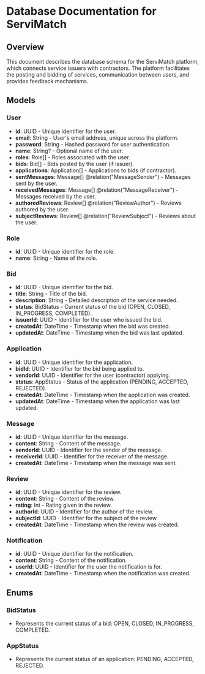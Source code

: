 # Database Documentation for ServiMatch

## Overview

This document describes the database schema for the ServiMatch platform, which connects service issuers with contractors. The platform facilitates the posting and bidding of services, communication between users, and provides feedback mechanisms.

## Models

### User

-   **id**: UUID - Unique identifier for the user.
-   **email**: String - User's email address, unique across the platform.
-   **password**: String - Hashed password for user authentication.
-   **name**: String? - Optional name of the user.
-   **roles**: Role[] - Roles associated with the user.
-   **bids**: Bid[] - Bids posted by the user (if issuer).
-   **applications**: Application[] - Applications to bids (if contractor).
-   **sentMessages**: Message[] @relation("MessageSender") - Messages sent by the user.
-   **receivedMessages**: Message[] @relation("MessageReceiver") - Messages received by the user.
-   **authoredReviews**: Review[] @relation("ReviewAuthor") - Reviews authored by the user.
-   **subjectReviews**: Review[] @relation("ReviewSubject") - Reviews about the user.

### Role

-   **id**: UUID - Unique identifier for the role.
-   **name**: String - Name of the role.

### Bid

-   **id**: UUID - Unique identifier for the bid.
-   **title**: String - Title of the bid.
-   **description**: String - Detailed description of the service needed.
-   **status**: BidStatus - Current status of the bid (OPEN, CLOSED, IN_PROGRESS, COMPLETED).
-   **issuerId**: UUID - Identifier for the user who issued the bid.
-   **createdAt**: DateTime - Timestamp when the bid was created.
-   **updatedAt**: DateTime - Timestamp when the bid was last updated.

### Application

-   **id**: UUID - Unique identifier for the application.
-   **bidId**: UUID - Identifier for the bid being applied to.
-   **vendorId**: UUID - Identifier for the user (contractor) applying.
-   **status**: AppStatus - Status of the application (PENDING, ACCEPTED, REJECTED).
-   **createdAt**: DateTime - Timestamp when the application was created.
-   **updatedAt**: DateTime - Timestamp when the application was last updated.

### Message

-   **id**: UUID - Unique identifier for the message.
-   **content**: String - Content of the message.
-   **senderId**: UUID - Identifier for the sender of the message.
-   **receiverId**: UUID - Identifier for the receiver of the message.
-   **createdAt**: DateTime - Timestamp when the message was sent.

### Review

-   **id**: UUID - Unique identifier for the review.
-   **content**: String - Content of the review.
-   **rating**: Int - Rating given in the review.
-   **authorId**: UUID - Identifier for the author of the review.
-   **subjectId**: UUID - Identifier for the subject of the review.
-   **createdAt**: DateTime - Timestamp when the review was created.

### Notification

-   **id**: UUID - Unique identifier for the notification.
-   **content**: String - Content of the notification.
-   **userId**: UUID - Identifier for the user the notification is for.
-   **createdAt**: DateTime - Timestamp when the notification was created.

## Enums

### BidStatus

-   Represents the current status of a bid: OPEN, CLOSED, IN_PROGRESS, COMPLETED.

### AppStatus

-   Represents the current status of an application: PENDING, ACCEPTED, REJECTED.
